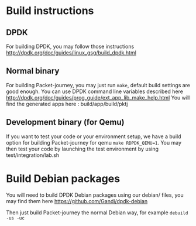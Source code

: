 # Build instructions

## DPDK

For building DPDK, you may follow those instructions http://dpdk.org/doc/guides/linux_gsg/build_dpdk.html

## Normal binary
For building Packet-journey, you may just run `make`, default build settings are good enough.
You can use DPDK command line variables described here http://dpdk.org/doc/guides/prog_guide/ext_app_lib_make_help.html
You will find the generated apps here : build/app/build/pktj

## Development binary (for Qemu)
If you want to test your code or your environment setup, we have a build option for building Packet-journey for qemu `make RDPDK_QEMU=1`.
You may then test your code by launching the test environment by using test/integration/lab.sh

# Build Debian packages
You will need to build DPDK Debian packages using our debian/ files, you may find them here https://github.com/Gandi/dpdk-debian

Then just build Packet-journey the normal Debian way, for example `debuild -us -uc`
